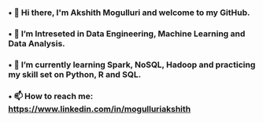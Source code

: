### • 👋 Hi there, I'm Akshith Mogulluri and welcome to my GitHub.
### • 🔭 I’m Intreseted in Data Engineering, Machine Learning and Data Analysis.
### • 🌱 I’m currently learning Spark, NoSQL, Hadoop and practicing my skill set on Python, R and SQL.
### • 📫 How to reach me: https://www.linkedin.com/in/mogulluriakshith
<!--
**akshith-mogulluri/akshith-mogulluri** is a ✨ _special_ ✨ repository because its `README.md` (this file) appears on your GitHub profile.

Here are some ideas to get you started:

- 🔭 I’m currently working on ...
- 🌱 I’m currently learning ...
- 👯 I’m looking to collaborate on ...
- 🤔 I’m looking for help with ...
- 💬 Ask me about ...
- 📫 How to reach me: ...
- 😄 Pronouns: ...
- ⚡ Fun fact: ...
-->
